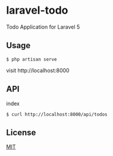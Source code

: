 # laravel-todo
Todo Application for Laravel 5

## Usage
```
$ php artisan serve
```
visit
http://localhost:8000

## API
index
```
$ curl http://localhost:8000/api/todos
```

## License
[MIT](LICENSE)
